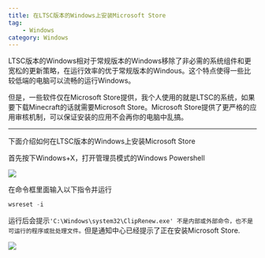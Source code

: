 ```yaml
---
title: 在LTSC版本的Windows上安装Microsoft Store
tag:
    - Windows
category: Windows
---
```


LTSC版本的Windows相对于常规版本的Windows移除了非必需的系统组件和更宽松的更新策略，在运行效率的优于常规版本的Windous。这个特点使得一些比较低端的电脑可以流畅的运行Windows。

但是，一些软件仅在Microsoft Store提供，我个人使用的就是LTSC的系统，如果要下载Minecraft的话就需要Microsoft Store。Microsoft Store提供了更严格的应用审核机制，可以保证安装的应用不会再你的电脑中乱搞。

---

下面介绍如何在LTSC版本的Windows上安装Microsoft Store

首先按下Windows+X，打开管理员模式的Windows Powershell

![](https://image.hestudio.net/i/2024/01/11/659ecef2d5901.png)

在命令框里面输入以下指令并运行

```powershell
wsreset -i
```

运行后会提示`'C:\Windows\system32\ClipRenew.exe' 不是内部或外部命令，也不是可运行的程序或批处理文件。`但是通知中心已经提示了正在安装Microsoft Store.

![](https://image.hestudio.net/i/2024/01/11/659ed0924e312.png)


